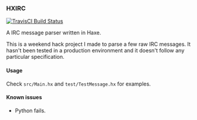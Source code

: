### HXIRC

[![TravisCI Build Status](https://travis-ci.org/mrcdk/hxirc-message-parser.svg?branch=master)](https://travis-ci.org/mrcdk/hxirc-message-parser)

A IRC message parser written in Haxe.

This is a weekend hack project I made to parse a few raw IRC messages. It hasn't been tested in a production environment and it doesn't follow any particular specification.

#### Usage
Check `src/Main.hx` and `test/TestMessage.hx` for examples.

#### Known issues

- Python fails.
